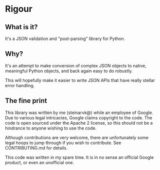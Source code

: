 Rigour
======

What is it?
-----------

It's a JSON validation and "post-parsing" library for Python.

Why?
----

It's an attempt to make conversion of complex JSON objects to
native, meaningful Python objects, and back again easy to do
robustly.

This will hopefully make it easier to write JSON APIs that
have really stellar error handling.

The fine print
--------------

This library was written by me (steinarvk@) while an employee of Google.
Due to various legal intricacies, Google claims copyright to the code.
The code is open sourced under the Apache 2 license, so this should
not be a hindrance to anyone wishing to use the code.

Although contributions are very welcome, there are unfortunately
some legal hoops to jump through if you wish to contribute.
See CONTRIBUTING.md for details.

This code was written in my spare time. It is in no sense an official
Google product, or even an unofficial one.
